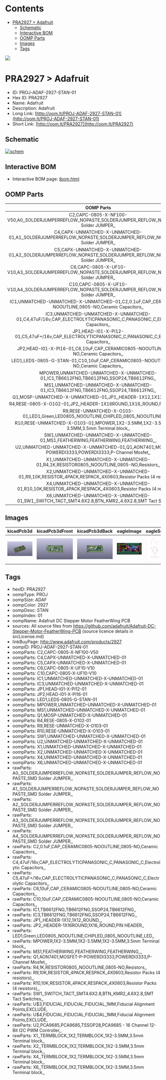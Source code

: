 



Contents
========

* [PRA2927 > Adafruit](#pra2927--adafruit)
	* [Schematic](#schematic)
	* [Interactive BOM](#interactive-bom)
	* [OOMP Parts](#oomp-parts)
	* [Images](#images)
	* [Tags](#tags)
  
![][im]
# PRA2927 > Adafruit

- ID: PROJ-ADAF-2927-STAN-01
- Hex ID: PRA2927
- Name: Adafruit
- Description: Adafruit
- Long Link: [http://oom.lt/PROJ-ADAF-2927-STAN-01](http://oom.lt/PROJ-ADAF-2927-STAN-01)
- Short Link: [http://oom.lt/PRA2927](http://oom.lt/PRA2927)

## Schematic
  
[![schem](eagleSchemImage.png)](eagleSchemImage.png)
## Interactive BOM

- Interactive BOM page: [ibom.html](https://htmlpreview.github.io/?https://github.com/oomlout/oomlout_OOMP_projects/blob/main/PROJ-ADAF-2927-STAN-01/kicad/bom/ibom.html)

## OOMP Parts
  

|OOMP Parts|
| :---: |
|C2,CAPC-0805-X-NF100-V50,A0,,SOLDERJUMPERREFLOW_NOPASTE,SOLDERJUMPER_REFLOW_NOPASTE,SMD Solder JUMPER,,|
|C4,CAPX-UNMATCHED-X-UNMATCHED-01,A1,,SOLDERJUMPERREFLOW_NOPASTE,SOLDERJUMPER_REFLOW_NOPASTE,SMD Solder JUMPER,,|
|C5,CAPX-UNMATCHED-X-UNMATCHED-01,A2,,SOLDERJUMPERREFLOW_NOPASTE,SOLDERJUMPER_REFLOW_NOPASTE,SMD Solder JUMPER,,|
|C6,CAPC-0805-X-UF10-V10,A3,,SOLDERJUMPERREFLOW_NOPASTE,SOLDERJUMPER_REFLOW_NOPASTE,SMD Solder JUMPER,,|
|C10,CAPC-0805-X-UF10-V10,A4,,SOLDERJUMPERREFLOW_NOPASTE,SOLDERJUMPER_REFLOW_NOPASTE,SMD Solder JUMPER,,|
|IC1,UNMATCHED-UNMATCHED-X-UNMATCHED-01,C2,0.1uF,CAP_CERAMIC0805-NOOUTLINE,0805-NO,Ceramic Capacitors,,|
|IC3,UNMATCHED-UNMATCHED-X-UNMATCHED-01,C4,47uF/16v,CAP_ELECTROLYTICPANASONIC_C,PANASONIC_C,Electrolytic Capacitors,,|
|JP1,HEAD-I01-X-PI12-01,C5,47uF+/16v,CAP_ELECTROLYTICPANASONIC_C,PANASONIC_C,Electrolytic Capacitors,,|
|JP2,HEAD-I01-X-PI16-01,C6,10uF,CAP_CERAMIC0805-NOOUTLINE,0805-NO,Ceramic Capacitors,,|
|LED1,LEDS-0805-G-STAN-01,C10,10uF,CAP_CERAMIC0805-NOOUTLINE,0805-NO,Ceramic Capacitors,,|
|MPOWER,UNMATCHED-UNMATCHED-X-UNMATCHED-01,IC1,TB6612FNG,TB6612FNG,SSOP24,TB6612FNG,,|
|MS1,UNMATCHED-UNMATCHED-X-UNMATCHED-01,IC3,TB6612FNG,TB6612FNG,SSOP24,TB6612FNG,,|
|Q1,MOSP-UNMATCHED-X-UNMATCHED-01,JP1,,HEADER-1X12,1X12_ROUND,,,|
|R4,RESE-0805-X-O102-01,JP2,,HEADER-1X16ROUND,1X16_ROUND,PIN HEADER,,|
|R9,RESE-UNMATCHED-X-O103-01,LED1,Green,LED0805_NOOUTLINE,CHIPLED_0805_NOOUTLINE,LED,,|
|R10,RESE-UNMATCHED-X-O103-01,MPOWER,1X2-3.5MM,1X2-3.5MM,1X2-3.5MM,3.5mm Terminal block,,|
|SW1,UNMATCHED-UNMATCHED-X-UNMATCHED-01,MS1,FEATHERWING,FEATHERWING,FEATHERWING,,,|
|U2,UNMATCHED-UNMATCHED-X-UNMATCHED-01,Q1,AON7401,MOSFET-P-POWERDI3333,POWERDI3333,P-Channel Mosfet,,|
|X1,UNMATCHED-UNMATCHED-X-UNMATCHED-01,R4,1K,RESISTOR0805_NOOUTLINE,0805-NO,Resistors,,|
|X2,UNMATCHED-UNMATCHED-X-UNMATCHED-01,R9,10K,RESISTOR_4PACK,RESPACK_4X0603,Resistor Packs (4 resistors),,|
|X4,UNMATCHED-UNMATCHED-X-UNMATCHED-01,R10,10K,RESISTOR_4PACK,RESPACK_4X0603,Resistor Packs (4 resistors),,|
|X6,UNMATCHED-UNMATCHED-X-UNMATCHED-01,SW1,,SWITCH_TACT_SMT4.6X2.8,BTN_KMR2_4.6X2.8,SMT Tact Switches,,|

## Images
  
  

|kicadPcb3d|kicadPcb3dFront|kicadPcb3dBack|eagleImage|eagleSchemImage|
| :---: | :---: | :---: | :---: | :---: |
|[![kicadPcb3d](kicadPcb3d_140.png)](kicadPcb3d.png)|[![kicadPcb3dFront](kicadPcb3dFront_140.png)](kicadPcb3dFront.png)|[![kicadPcb3dBack](kicadPcb3dBack_140.png)](kicadPcb3dBack.png)|[![eagleImage](eagleImage_140.png)](eagleImage.png)|[![eagleSchemImage](eagleSchemImage_140.png)](eagleSchemImage.png)|

## Tags

- hexID: PRA2927
- oompType: PROJ
- oompSize: ADAF
- oompColor: 2927
- oompDesc: STAN
- oompIndex: 01
- oompName: Adafruit DC Stepper Motor FeatherWing PCB
- sources: All source files from https://github.com/adafruit/Adafruit-DC-Stepper-Motor-FeatherWing-PCB (source licence details in srcLicense.md)
- linkBuyPage: http://www.adafruit.com/products/2927
- oompID: PROJ-ADAF-2927-STAN-01
- oompParts: C2,CAPC-0805-X-NF100-V50
- oompParts: C4,CAPX-UNMATCHED-X-UNMATCHED-01
- oompParts: C5,CAPX-UNMATCHED-X-UNMATCHED-01
- oompParts: C6,CAPC-0805-X-UF10-V10
- oompParts: C10,CAPC-0805-X-UF10-V10
- oompParts: IC1,UNMATCHED-UNMATCHED-X-UNMATCHED-01
- oompParts: IC3,UNMATCHED-UNMATCHED-X-UNMATCHED-01
- oompParts: JP1,HEAD-I01-X-PI12-01
- oompParts: JP2,HEAD-I01-X-PI16-01
- oompParts: LED1,LEDS-0805-G-STAN-01
- oompParts: MPOWER,UNMATCHED-UNMATCHED-X-UNMATCHED-01
- oompParts: MS1,UNMATCHED-UNMATCHED-X-UNMATCHED-01
- oompParts: Q1,MOSP-UNMATCHED-X-UNMATCHED-01
- oompParts: R4,RESE-0805-X-O102-01
- oompParts: R9,RESE-UNMATCHED-X-O103-01
- oompParts: R10,RESE-UNMATCHED-X-O103-01
- oompParts: SW1,UNMATCHED-UNMATCHED-X-UNMATCHED-01
- oompParts: U2,UNMATCHED-UNMATCHED-X-UNMATCHED-01
- oompParts: X1,UNMATCHED-UNMATCHED-X-UNMATCHED-01
- oompParts: X2,UNMATCHED-UNMATCHED-X-UNMATCHED-01
- oompParts: X4,UNMATCHED-UNMATCHED-X-UNMATCHED-01
- oompParts: X6,UNMATCHED-UNMATCHED-X-UNMATCHED-01
- rawParts: A0,,SOLDERJUMPERREFLOW_NOPASTE,SOLDERJUMPER_REFLOW_NOPASTE,SMD Solder JUMPER,,
- rawParts: A1,,SOLDERJUMPERREFLOW_NOPASTE,SOLDERJUMPER_REFLOW_NOPASTE,SMD Solder JUMPER,,
- rawParts: A2,,SOLDERJUMPERREFLOW_NOPASTE,SOLDERJUMPER_REFLOW_NOPASTE,SMD Solder JUMPER,,
- rawParts: A3,,SOLDERJUMPERREFLOW_NOPASTE,SOLDERJUMPER_REFLOW_NOPASTE,SMD Solder JUMPER,,
- rawParts: A4,,SOLDERJUMPERREFLOW_NOPASTE,SOLDERJUMPER_REFLOW_NOPASTE,SMD Solder JUMPER,,
- rawParts: C2,0.1uF,CAP_CERAMIC0805-NOOUTLINE,0805-NO,Ceramic Capacitors,,
- rawParts: C4,47uF/16v,CAP_ELECTROLYTICPANASONIC_C,PANASONIC_C,Electrolytic Capacitors,,
- rawParts: C5,47uF+/16v,CAP_ELECTROLYTICPANASONIC_C,PANASONIC_C,Electrolytic Capacitors,,
- rawParts: C6,10uF,CAP_CERAMIC0805-NOOUTLINE,0805-NO,Ceramic Capacitors,,
- rawParts: C10,10uF,CAP_CERAMIC0805-NOOUTLINE,0805-NO,Ceramic Capacitors,,
- rawParts: IC1,TB6612FNG,TB6612FNG,SSOP24,TB6612FNG,,
- rawParts: IC3,TB6612FNG,TB6612FNG,SSOP24,TB6612FNG,,
- rawParts: JP1,,HEADER-1X12,1X12_ROUND,,,
- rawParts: JP2,,HEADER-1X16ROUND,1X16_ROUND,PIN HEADER,,
- rawParts: LED1,Green,LED0805_NOOUTLINE,CHIPLED_0805_NOOUTLINE,LED,,
- rawParts: MPOWER,1X2-3.5MM,1X2-3.5MM,1X2-3.5MM,3.5mm Terminal block,,
- rawParts: MS1,FEATHERWING,FEATHERWING,FEATHERWING,,,
- rawParts: Q1,AON7401,MOSFET-P-POWERDI3333,POWERDI3333,P-Channel Mosfet,,
- rawParts: R4,1K,RESISTOR0805_NOOUTLINE,0805-NO,Resistors,,
- rawParts: R9,10K,RESISTOR_4PACK,RESPACK_4X0603,Resistor Packs (4 resistors),,
- rawParts: R10,10K,RESISTOR_4PACK,RESPACK_4X0603,Resistor Packs (4 resistors),,
- rawParts: SW1,,SWITCH_TACT_SMT4.6X2.8,BTN_KMR2_4.6X2.8,SMT Tact Switches,,
- rawParts: U$3,FIDUCIAL,FIDUCIAL,FIDUCIAL_1MM,Fiducial Alignment Points,EXCLUDE,
- rawParts: U$4,FIDUCIAL,FIDUCIAL,FIDUCIAL_1MM,Fiducial Alignment Points,EXCLUDE,
- rawParts: U2,PCA9685,PCA9685,TSSOP28,PCA9685 - 16 Channel 12-Bit I2C PWM Controller,,
- rawParts: X1,,TERMBLOCK_1X2,TERMBLOCK_1X2-3.5MM,3.5mm Terminal block,,
- rawParts: X2,,TERMBLOCK_1X2,TERMBLOCK_1X2-3.5MM,3.5mm Terminal block,,
- rawParts: X4,,TERMBLOCK_1X2,TERMBLOCK_1X2-3.5MM,3.5mm Terminal block,,
- rawParts: X6,,TERMBLOCK_1X2,TERMBLOCK_1X2-3.5MM,3.5mm Terminal block,,



[im]: kicadPcb3d_450.png
